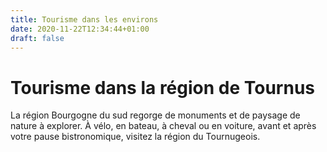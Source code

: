 ```yaml
---
title: Tourisme dans les environs
date: 2020-11-22T12:34:44+01:00
draft: false
---
```


# Tourisme dans la région de Tournus

La région Bourgogne du sud regorge de monuments et de paysage de nature à explorer. À vélo, en bateau, à cheval ou en voiture, avant et après votre pause bistronomique, visitez la région du Tournugeois.

